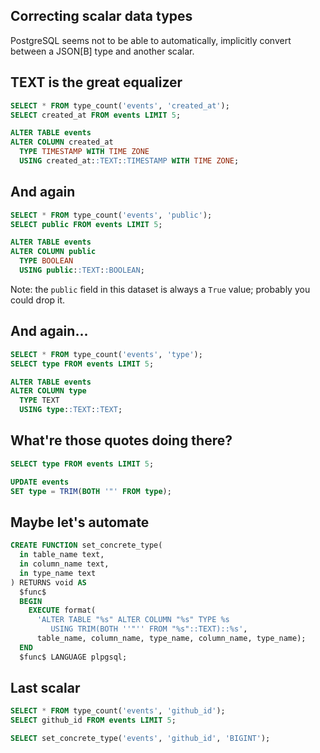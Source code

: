 ## Correcting scalar data types

PostgreSQL seems not to be able to automatically, implicitly convert between a
JSON[B] type and another scalar.


## TEXT is the great equalizer

```sql
SELECT * FROM type_count('events', 'created_at');
SELECT created_at FROM events LIMIT 5;

ALTER TABLE events
ALTER COLUMN created_at
  TYPE TIMESTAMP WITH TIME ZONE
  USING created_at::TEXT::TIMESTAMP WITH TIME ZONE;
```


## And again

```sql
SELECT * FROM type_count('events', 'public');
SELECT public FROM events LIMIT 5;

ALTER TABLE events
ALTER COLUMN public
  TYPE BOOLEAN
  USING public::TEXT::BOOLEAN;
```

Note: the `public` field in this dataset is always a `True` value; probably you
could drop it.


## And again...

```sql
SELECT * FROM type_count('events', 'type');
SELECT type FROM events LIMIT 5;

ALTER TABLE events
ALTER COLUMN type
  TYPE TEXT
  USING type::TEXT::TEXT;
```


## What're those quotes doing there?

```sql
SELECT type FROM events LIMIT 5;

UPDATE events
SET type = TRIM(BOTH '"' FROM type);
```


## Maybe let's automate

```sql
CREATE FUNCTION set_concrete_type(
  in table_name text,
  in column_name text,
  in type_name text
) RETURNS void AS
  $func$
  BEGIN
    EXECUTE format(
      'ALTER TABLE "%s" ALTER COLUMN "%s" TYPE %s
         USING TRIM(BOTH ''"'' FROM "%s"::TEXT)::%s',
      table_name, column_name, type_name, column_name, type_name);
  END
  $func$ LANGUAGE plpgsql;
```


## Last scalar

```sql
SELECT * FROM type_count('events', 'github_id');
SELECT github_id FROM events LIMIT 5;

SELECT set_concrete_type('events', 'github_id', 'BIGINT');
```
